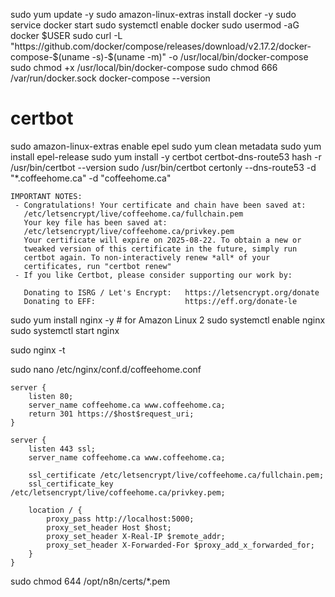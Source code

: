 sudo yum update -y
sudo amazon-linux-extras install docker -y
sudo service docker start
sudo systemctl enable docker
sudo usermod -aG docker $USER
sudo curl -L "https://github.com/docker/compose/releases/download/v2.17.2/docker-compose-$(uname -s)-$(uname -m)" -o /usr/local/bin/docker-compose
sudo chmod +x /usr/local/bin/docker-compose
sudo chmod 666 /var/run/docker.sock
docker-compose --version


# certbot
sudo amazon-linux-extras enable epel
sudo yum clean metadata
sudo yum install epel-release
sudo yum install -y certbot certbot-dns-route53
hash -r
/usr/bin/certbot --version
sudo /usr/bin/certbot certonly --dns-route53 -d "*.coffeehome.ca" -d "coffeehome.ca"
```angular2html
IMPORTANT NOTES:
 - Congratulations! Your certificate and chain have been saved at:
   /etc/letsencrypt/live/coffeehome.ca/fullchain.pem
   Your key file has been saved at:
   /etc/letsencrypt/live/coffeehome.ca/privkey.pem
   Your certificate will expire on 2025-08-22. To obtain a new or
   tweaked version of this certificate in the future, simply run
   certbot again. To non-interactively renew *all* of your
   certificates, run "certbot renew"
 - If you like Certbot, please consider supporting our work by:

   Donating to ISRG / Let's Encrypt:   https://letsencrypt.org/donate
   Donating to EFF:                    https://eff.org/donate-le
```



sudo yum install nginx -y  # for Amazon Linux 2
sudo systemctl enable nginx
sudo systemctl start nginx

sudo nginx -t

sudo nano /etc/nginx/conf.d/coffeehome.conf
```angular2html
server {
    listen 80;
    server_name coffeehome.ca www.coffeehome.ca;
    return 301 https://$host$request_uri;
}

server {
    listen 443 ssl;
    server_name coffeehome.ca www.coffeehome.ca;

    ssl_certificate /etc/letsencrypt/live/coffeehome.ca/fullchain.pem;
    ssl_certificate_key /etc/letsencrypt/live/coffeehome.ca/privkey.pem;

    location / {
        proxy_pass http://localhost:5000;
        proxy_set_header Host $host;
        proxy_set_header X-Real-IP $remote_addr;
        proxy_set_header X-Forwarded-For $proxy_add_x_forwarded_for;
    }
}

```


sudo chmod 644 /opt/n8n/certs/*.pem